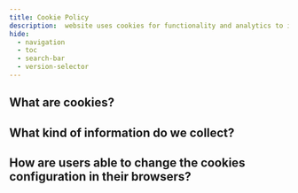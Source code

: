 ```yaml
---
title: Cookie Policy
description:  website uses cookies for functionality and analytics to improve user experience. Learn how to manage or disable cookies here.
hide:
  - navigation
  - toc
  - search-bar
  - version-selector
---
```


## What are cookies?



## What kind of information do we collect?



## How are users able to change the cookies configuration in their browsers?

